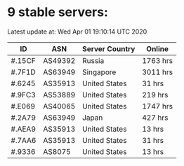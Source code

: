 # 9 stable servers:

Latest update at: Wed Apr 01 19:10:14 UTC 2020

| ID | ASN | Server Country | Online |
| -- | --- | -------------- | ------ |
| #.15CF | AS49392 | Russia | 1763 hrs |
| #.7F1D | AS63949 | Singapore | 3011 hrs |
| #.6245 | AS35913 | United States | 31 hrs |
| #.9FC3 | AS53889 | United States | 219 hrs |
| #.E069 | AS40065 | United States | 1747 hrs |
| #.2A79 | AS63949 | Japan | 427 hrs |
| #.AEA9 | AS35913 | United States | 13 hrs |
| #.7AA6 | AS35913 | United States | 31 hrs |
| #.9336 | AS8075 | United States | 13 hrs |

